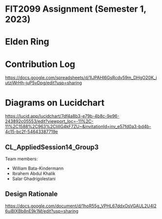 # FIT2099 Assignment (Semester 1, 2023)
# Elden Ring

# Contribution Log
https://docs.google.com/spreadsheets/d/1IJPAHI6GsRcdv59m_DHgO20K_iutzjWrHh-juP5vDpg/edit?usp=sharing

# Diagrams on Lucidchart
https://lucid.app/lucidchart/7df4a8b3-e79b-4b8c-9e96-243892c05553/edit?viewport_loc=-11%2C-11%2C1588%2C963%2CIiIIG4kF7ZU~&invitationId=inv_e57fd0a3-bd4b-4c15-bc2f-54643387719e

## CL_AppliedSession14_Group3
Team members:
- William Bata-Kindermann
- Ibrahem Abdul Khalik
- Salar Ghadrigolestani

## Design Rationale
https://docs.google.com/document/d/1hoR55g_VPHL67ddxOsVGAUL2U4l26uiBIXBb8nE9k1M/edit?usp=sharing
